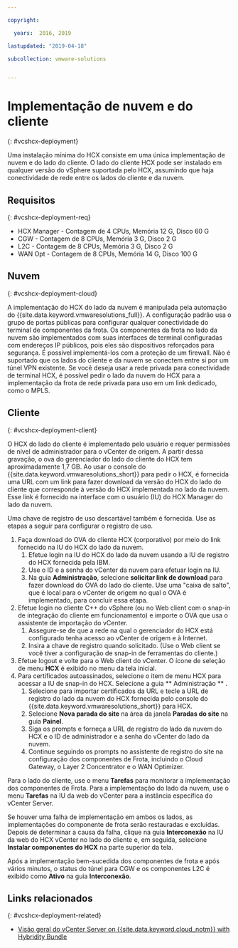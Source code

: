 ```yaml
---

copyright:

  years:  2016, 2019

lastupdated: "2019-04-18"

subcollection: vmware-solutions


---
```


# Implementação de nuvem e do cliente
{: #vcshcx-deployment}

Uma instalação mínima do HCX consiste em uma única implementação de nuvem e do lado do cliente. O lado do cliente
HCX pode ser instalado em qualquer versão do vSphere suportada pelo HCX, assumindo que
haja conectividade de rede entre os lados do cliente e da nuvem.

## Requisitos
{: #vcshcx-deployment-req}

- HCX Manager - Contagem de 4 CPUs, Memória 12 G, Disco 60 G
- CGW - Contagem de 8 CPUs, Memória 3 G, Disco 2 G
- L2C - Contagem de 8 CPUs, Memória 3 G, Disco 2 G
- WAN Opt - Contagem de 8 CPUs, Memória 14 G, Disco 100 G

## Nuvem
{: #vcshcx-deployment-cloud}

A implementação do HCX do lado da nuvem é manipulada pela automação do {{site.data.keyword.vmwaresolutions_full}}. A configuração padrão usa o grupo de portas públicas para configurar qualquer conectividade do terminal de componentes da frota. Os componentes da frota no lado da nuvem são implementados com suas interfaces de terminal configuradas com endereços IP públicos, pois eles são dispositivos reforçados para segurança. É possível implementá-los com a proteção de um firewall. Não é
suportado que os lados do cliente e da nuvem se conectem
entre si por um túnel VPN existente. Se você deseja usar a rede privada para conectividade de terminal HCX, é possível pedir o lado da nuvem do HCX para a implementação da frota de rede privada para uso em um link dedicado, como o MPLS.

## Cliente
{: #vcshcx-deployment-client}

O HCX do lado do cliente é implementado pelo usuário e requer permissões de
nível de administrador para o vCenter de origem. A partir dessa gravação, o ova do
gerenciador do lado do cliente do HCX tem aproximadamente 1,7 GB. Ao usar o console do {{site.data.keyword.vmwaresolutions_short}} para pedir
o HCX, é fornecida uma URL com
um link para fazer download da versão do HCX do lado do cliente que corresponde
à versão do HCX implementada no lado da nuvem. Esse link é fornecido na interface com o usuário (IU) do HCX Manager do lado da nuvem.

Uma chave de registro de uso descartável também é fornecida. Use as etapas a seguir para configurar o registro de uso.

1. Faça download do OVA do cliente HCX (corporativo) por meio do link fornecido na
IU do HCX do lado da nuvem.
    1. Efetue login na IU do HCX do lado da nuvem usando a IU de registro do HCX fornecida pela IBM.
    2. Use o ID e a senha do vCenter da nuvem para efetuar login na IU.
    3. Na guia **Administração**, selecione **solicitar link de download** para fazer download do OVA do lado do cliente. Use uma "caixa de salto", que é local para o vCenter de origem no qual o OVA é implementado, para concluir essa etapa.
2. Efetue login no cliente C++ do vSphere (ou no Web client com o snap-in de integração do cliente em funcionamento) e importe o OVA que usa o assistente de importação do vCenter.
    1. Assegure-se de que a rede na qual o gerenciador do HCX está configurado tenha acesso ao vCenter de origem e à Internet.  
    2. Insira a chave de registro quando solicitado. (Use o Web client se você tiver a configuração de snap-in de ferramentas do cliente.)  
3. Efetue logout e volte para o Web client do vCenter. O ícone de seleção de menu **HCX** é exibido no menu da tela inicial.
4. Para certificados autoassinados, selecione o item de menu HCX para acessar a IU de snap-in do HCX. Selecione a guia  ** Administração ** .
    1. Selecione para importar certificados da URL e tecle a URL de registro do lado da nuvem do HCX fornecida pelo console do {{site.data.keyword.vmwaresolutions_short}} para HCX.
    2. Selecione **Nova parada do site** na área da janela **Paradas do site** na guia **Painel**.
    3. Siga os prompts e forneça a URL de registro do lado da nuvem do HCX e o ID de administrador e a senha do vCenter do lado da nuvem.
    4. Continue seguindo os prompts no assistente de registro do site na configuração dos componentes de Frota, incluindo o Cloud Gateway, o Layer 2 Concentrator e o WAN Optimizer.  

Para o lado do cliente, use o menu **Tarefas** para monitorar a implementação dos componentes de Frota. Para a implementação do lado da nuvem, use o menu **Tarefas** na IU da web do vCenter para a instância específica do vCenter Server.

Se houver uma falha de implementação em
ambos os lados, as implementações do componente de frota serão restauradas e
excluídas. Depois de determinar a causa da falha, clique na guia **Interconexão** na IU da web do HCX vCenter no lado do cliente e, em seguida, selecione **Instalar componentes do HCX** na parte superior da tela.

Após a implementação bem-sucedida dos componentes de frota e após vários minutos, o status do túnel para CGW e os componentes L2C é exibido como **Ativo** na guia **Interconexão**.

## Links relacionados
{: #vcshcx-deployment-related}

* [Visão geral do vCenter Server on {{site.data.keyword.cloud_notm}} with Hybridity Bundle](/docs/services/vmwaresolutions/archiref/vcs?topic=vmware-solutions-vcs-hybridity-intro)   
